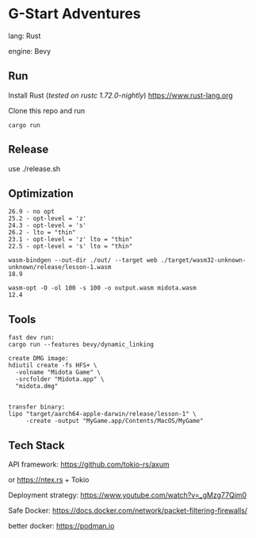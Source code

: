 # G-Start Adventures

lang: Rust

engine: Bevy

## Run

Install Rust (_tested on rustc 1.72.0-nightly_)
https://www.rust-lang.org

Clone this repo and run

```
cargo run
```

## Release

use ./release.sh

## Optimization

```
26.9 - no opt
25.2 - opt-level = 'z'
24.3 - opt-level = 's'
26.2 - lto = "thin"
23.1 - opt-level = 'z' lto = "thin"
22.5 - opt-level = 's' lto = "thin"

wasm-bindgen --out-dir ./out/ --target web ./target/wasm32-unknown-unknown/release/lesson-1.wasm
18.9

wasm-opt -O -ol 100 -s 100 -o output.wasm midota.wasm
12.4

```

## Tools

```
fast dev run:
cargo run --features bevy/dynamic_linking

create DMG image:
hdiutil create -fs HFS+ \
  -volname "Midota Game" \
  -srcfolder "Midota.app" \
  "midota.dmg"


transfer binary:
lipo "target/aarch64-apple-darwin/release/lesson-1" \
     -create -output "MyGame.app/Contents/MacOS/MyGame"
```

## Tech Stack

API framework: https://github.com/tokio-rs/axum

or https://ntex.rs + Tokio

Deployment strategy:
https://www.youtube.com/watch?v=_gMzg77Qjm0

Safe Docker:
https://docs.docker.com/network/packet-filtering-firewalls/

better docker:
https://podman.io
